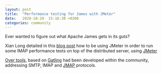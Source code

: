 ```yaml
---
layout: post
title:  "Performance testing for James with JMeter"
date:   2020-10-29  15:16:30 +0200
categories: community
---
```


Ever wanted to figure out what Apache James gets in its guts?

Xian Long detailed in this [blog post][post] how to be using JMeter in order to run some
IMAP performance tests on top of the distributed server, using [JMeter][jmeter]

[Over tools][james-gatling], based on [Gatling][gatling] had been developed within the community, addressing SMTP,
IMAP and [JMAP][JMAP] protocols.

[post]: https://www.cnblogs.com/hanxianlong/p/13894595.html
[jmeter]: https://jmeter.apache.org/
[gatling]: https://gatling.io/
[JMAP]: https://jmap.io/
[james-gatling]: https://github.com/linagora/james-gatling
